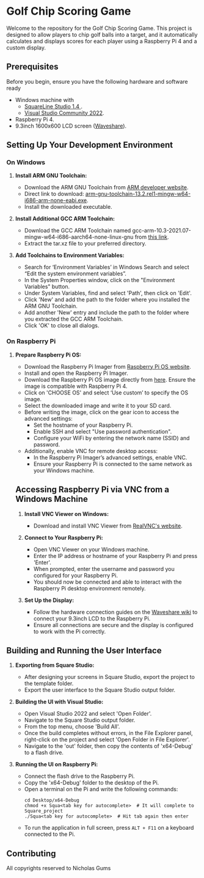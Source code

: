 # Golf Chip Scoring Game

Welcome to the repository for the Golf Chip Scoring Game. This project is designed to allow players to chip golf balls into a target, and it automatically calculates and displays scores for each player using a Raspberry Pi 4 and a custom display.

## Prerequisites

Before you begin, ensure you have the following hardware and software ready
- Windows machine with
	- [SquareLine Studio 1.4 ](https://squareline.io/downloads#lastRelease).
	- [Visual Studio Community 2022](https://visualstudio.microsoft.com/vs/community/).
- Raspberry Pi 4.
- 9.3inch 1600x600 LCD screen ([Waveshare](https://www.waveshare.com/wiki/9.3inch_1600x600_LCD)).

## Setting Up Your Development Environment

### On Windows

1. **Install ARM GNU Toolchain:**
   - Download the ARM GNU Toolchain from [ARM developer website](https://developer.arm.com/downloads/-/arm-gnu-toolchain-downloads).
   - Direct link to download: [arm-gnu-toolchain-13.2.rel1-mingw-w64-i686-arm-none-eabi.exe](https://developer.arm.com/-/media/Files/downloads/gnu/13.2.rel1/binrel/arm-gnu-toolchain-13.2.rel1-mingw-w64-i686-arm-none-eabi.exe?rev=07af46c1f7574a77969b0f764a1255f0&hash=E5598DC9AB1C892D26C25B6158FFA65C).
   - Install the downloaded executable.

2. **Install Additional GCC ARM Toolchain:**
   - Download the GCC ARM Toolchain named gcc-arm-10.3-2021.07-mingw-w64-i686-aarch64-none-linux-gnu from [this link](https://developer.arm.com/downloads/-/gnu-a).
   - Extract the tar.xz file to your preferred directory.

3. **Add Toolchains to Environment Variables:**
   - Search for ‘Environment Variables’ in Windows Search and select “Edit the system environment variables”.
   - In the System Properties window, click on the "Environment Variables" button.
   - Under System Variables, find and select 'Path', then click on 'Edit'.
   - Click 'New' and add the path to the folder where you installed the ARM GNU Toolchain.
   - Add another 'New' entry and include the path to the folder where you extracted the GCC ARM Toolchain.
   - Click 'OK' to close all dialogs.

### On Raspberry Pi

1. **Prepare Raspberry Pi OS:**
   - Download the Raspberry Pi Imager from [Raspberry Pi OS website](https://www.raspberrypi.com/software/).
   - Install and open the Raspberry Pi Imager.
   - Download the Raspberry Pi OS image directly from [here](https://downloads.raspberrypi.com/raspios_oldstable_arm64/images/raspios_oldstable_arm64-2024-03-12/2024-03-12-raspios-bullseye-arm64.img.xz). Ensure the image is compatible with Raspberry Pi 4.
   - Click on 'CHOOSE OS' and select ‘Use custom’ to specify the OS image.
   - Select the downloaded image and write it to your SD card.
   - Before writing the image, click on the gear icon to access the advanced settings:
     - Set the hostname of your Raspberry Pi.
     - Enable SSH and select "Use password authentication".
     - Configure your WiFi by entering the network name (SSID) and password.
   - Additionally, enable VNC for remote desktop access:
     - In the Raspberry Pi Imager’s advanced settings, enable VNC.
     - Ensure your Raspberry Pi is connected to the same network as your Windows machine.

	## Accessing Raspberry Pi via VNC from a Windows Machine
	
	1. **Install VNC Viewer on Windows:**
	   - Download and install VNC Viewer from [RealVNC's website](https://www.realvnc.com/en/connect/download/viewer/).
	   
	2. **Connect to Your Raspberry Pi:**
	   - Open VNC Viewer on your Windows machine.
	   - Enter the IP address or hostname of your Raspberry Pi and press 'Enter'.
	   - When prompted, enter the username and password you configured for your Raspberry Pi.
	   - You should now be connected and able to interact with the Raspberry Pi desktop environment remotely.
	
	2. **Set Up the Display:**
	   - Follow the hardware connection guides on the [Waveshare wiki](https://www.waveshare.com/wiki/9.3inch_1600x600_LCD) to connect your 9.3inch LCD to the Raspberry Pi.
	   - Ensure all connections are secure and the display is configured to work with the Pi correctly.

## Building and Running the User Interface

1. **Exporting from Square Studio:**
   - After designing your screens in Square Studio, export the project to the template folder.
   - Export the user interface to the Square Studio output folder.

2. **Building the UI with Visual Studio:**
   - Open Visual Studio 2022 and select 'Open Folder'.
   - Navigate to the Square Studio output folder.
   - From the top menu, choose 'Build All'.
   - Once the build completes without errors, in the File Explorer panel, right-click on the project and select 'Open Folder in File Explorer'.
   - Navigate to the 'out' folder, then copy the contents of 'x64-Debug' to a flash drive.

3. **Running the UI on Raspberry Pi:**
   - Connect the flash drive to the Raspberry Pi.
   - Copy the 'x64-Debug' folder to the desktop of the Pi.
   - Open a terminal on the Pi and write the following commands:
     ```
     cd Desktop/x64-Debug
     chmod +x Squa<tab key for autocomplete>  # It will complete to Square_project
     ./Squa<tab key for autocomplete>  # Hit tab again then enter
     ```
   - To run the application in full screen, press `ALT + F11` on a keyboard connected to the Pi.

## Contributing

All copyrights reserved to Nicholas Gums 

